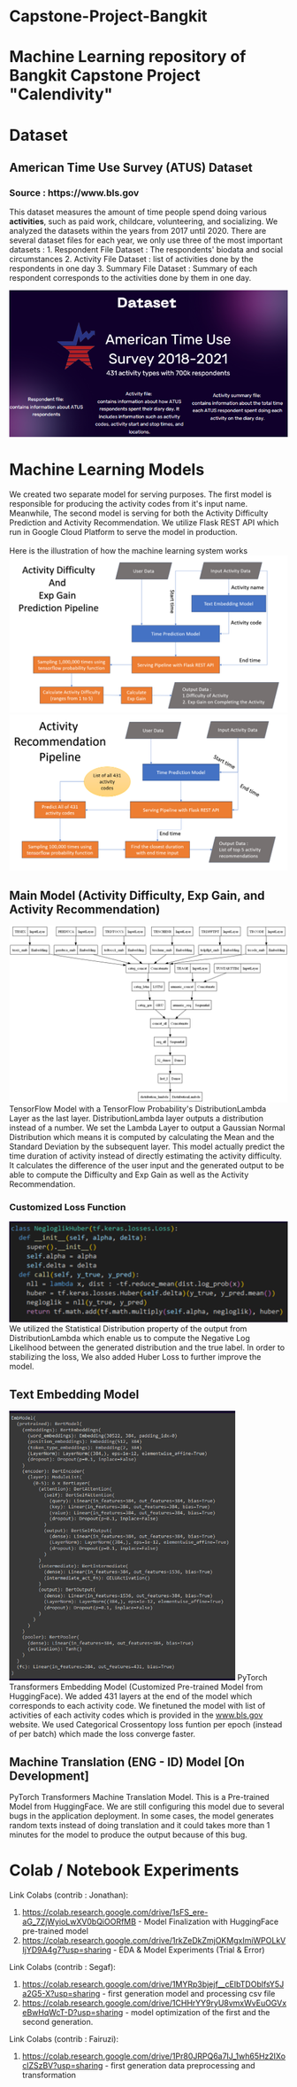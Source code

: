 # Capstone-Project-Bangkit
# Machine Learning repository of Bangkit Capstone Project "Calendivity"

# Dataset
## American Time Use Survey (ATUS) Dataset
<h3> Source : https://www.bls.gov </h3>
This dataset measures the amount of time people spend doing various <b>activities</b>, such as paid work, childcare, volunteering, and socializing. We analyzed the datasets within the years from 2017 until 2020. There are several dataset files for each year, we only use three of the most important datasets :
1. Respondent File Dataset : The respondents' biodata and social circumstances
2. Activity File Dataset : list of activities done by the respondents in one day
3. Summary File Dataset : Summary of each respondent corresponds to the activities done by them in one day.

![Kiku](media/atus.png)


# Machine Learning Models
We created two separate model for serving purposes. The first model is responsible for producing the activity codes from it's input name. Meanwhile, The second model is serving for both the Activity Difficulty Prediction and Activity Recommendation. We utilize Flask REST API which run in Google Cloud Platform to serve the model in production.
<br><br>
Here is the illustration of how the machine learning system works<br>
![Kiku](media/dur_pipeline.png)
![Kiku](media/rec_pipeline.png)


## Main Model (Activity Difficulty, Exp Gain, and Activity Recommendation)
![Kiku](media/model.png)
TensorFlow Model with a TensorFlow Probability's DistributionLambda Layer as the last layer. DistributionLambda layer outputs a distribution instead of a number. We set the Lambda Layer to output a Gaussian Normal Distribution which means it is computed by calculating the Mean and the Standard Deviation by the subsequent layer. This model actually predict the time duration of activity instead of directly estimating the activity difficulty. It calculates the difference of the user input and the generated output to be able to compute the Difficulty and Exp Gain as well as the Activity Recommendation. 

### Customized Loss Function
![Kiku](media/custom_loss.png)
We utilized the Statistical Distribution property of the output from DistributionLambda which enable us to compute the Negative Log Likelihood between the generated distribution and the true label. In order to stabilizing the loss, We also added Huber Loss to further improve the model.



## Text Embedding Model
![Kiku](media/emb_model.png)
PyTorch Transformers Embedding Model (Customized Pre-trained Model from HuggingFace). We added 431 layers at the end of the model which corresponds to each activity code. We finetuned the model with list of activities of each activity codes which is provided in the www.bls.gov website. We used Categorical Crossentopy loss funtion per epoch (instead of per batch) which made the loss converge faster.

## Machine Translation (ENG - ID) Model [On Development]
PyTorch Transformers Machine Translation Model. This is a Pre-trained Model from HuggingFace. We are still configuring this model due to several bugs in the application deployment. In some cases, the model generates random texts instead of doing translation and it could takes more than 1 minutes for the model to produce the output because of this bug.





# Colab / Notebook Experiments
Link Colabs (contrib : Jonathan): 
1. https://colab.research.google.com/drive/1sFS_ere-aG_7ZjWyioLwXV0bQiOORfMB - Model Finalization with HuggingFace pre-trained model
2. https://colab.research.google.com/drive/1rkZeDkZmjOKMgxImiWPOLkVIjYD9A4g7?usp=sharing - EDA & Model Experiments (Trial & Error)

Link Colabs (contrib : Segaf):  
1. https://colab.research.google.com/drive/1MYRp3bjejf__cEIbTDOblfsY5Ja2G5-X?usp=sharing - first generation model and processing csv file
2. https://colab.research.google.com/drive/1CHHrYY9ryU8vmxWvEuOGVxeBwHqWcT-D?usp=sharing - model optimization of the first and the second generation.

Link Colabs (contrib : Fairuzi):
1. https://colab.research.google.com/drive/1Pr80JRPQ6a7IJ_1wh65Hz2IXoclZSzBV?usp=sharing - first generation data preprocessing and transformation
